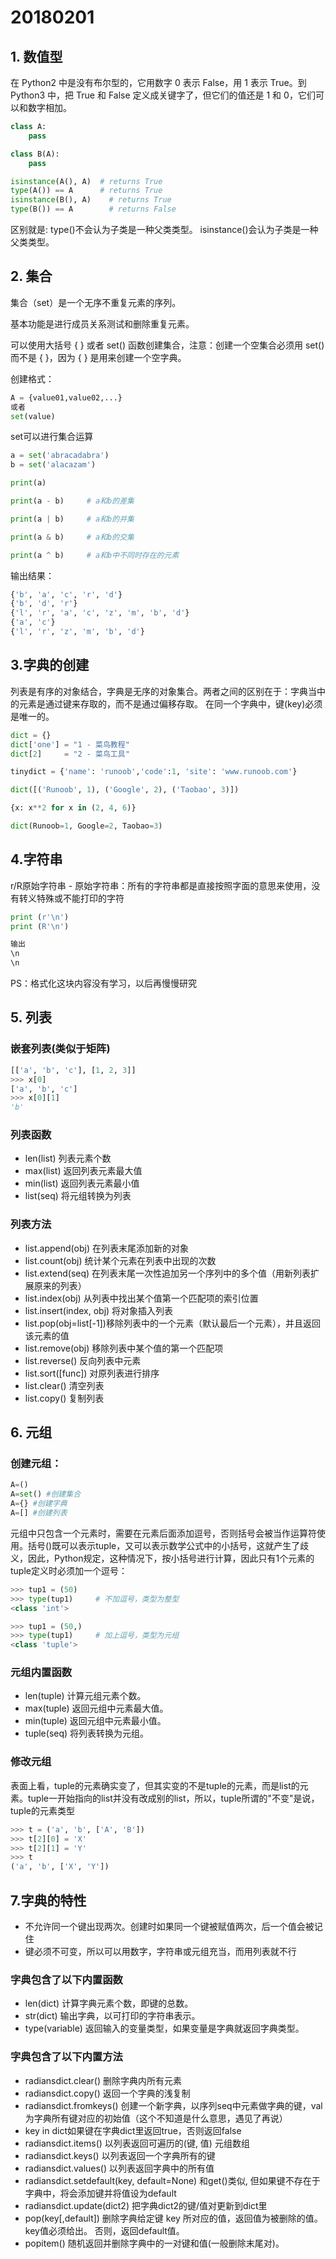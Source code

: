 # 20180201

## 1. 数值型

在 Python2 中是没有布尔型的，它用数字 0 表示 False，用 1 表示 True。到 Python3 中，把 True 和 False 定义成关键字了，但它们的值还是 1 和 0，它们可以和数字相加。

```Python
class A:
    pass

class B(A):
    pass

isinstance(A(), A)  # returns True
type(A()) == A      # returns True
isinstance(B(), A)    # returns True
type(B()) == A        # returns False
```

区别就是:
type()不会认为子类是一种父类类型。
isinstance()会认为子类是一种父类类型。

## 2. 集合

集合（set）是一个无序不重复元素的序列。

基本功能是进行成员关系测试和删除重复元素。

可以使用大括号 { } 或者 set() 函数创建集合，注意：创建一个空集合必须用 set() 而不是 { }，因为 { } 是用来创建一个空字典。

创建格式：

```Python
A = {value01,value02,...}
或者
set(value)
```

set可以进行集合运算

```Python
a = set('abracadabra')
b = set('alacazam')

print(a)

print(a - b)     # a和b的差集

print(a | b)     # a和b的并集

print(a & b)     # a和b的交集

print(a ^ b)     # a和b中不同时存在的元素
```

输出结果：

```Python
{'b', 'a', 'c', 'r', 'd'}
{'b', 'd', 'r'}
{'l', 'r', 'a', 'c', 'z', 'm', 'b', 'd'}
{'a', 'c'}
{'l', 'r', 'z', 'm', 'b', 'd'}
```

## 3.字典的创建
列表是有序的对象结合，字典是无序的对象集合。两者之间的区别在于：字典当中的元素是通过键来存取的，而不是通过偏移存取。
在同一个字典中，键(key)必须是唯一的。

```Python
dict = {}
dict['one'] = "1 - 菜鸟教程"
dict[2]     = "2 - 菜鸟工具"

tinydict = {'name': 'runoob','code':1, 'site': 'www.runoob.com'}

dict([('Runoob', 1), ('Google', 2), ('Taobao', 3)])

{x: x**2 for x in (2, 4, 6)}

dict(Runoob=1, Google=2, Taobao=3)
```

## 4.字符串
r/R原始字符串 - 原始字符串：所有的字符串都是直接按照字面的意思来使用，没有转义特殊或不能打印的字符

```Python
print (r'\n')
print (R'\n')

输出
\n
\n
```

PS：格式化这块内容没有学习，以后再慢慢研究

## 5. 列表

### 嵌套列表(类似于矩阵)

```Python
[['a', 'b', 'c'], [1, 2, 3]]
>>> x[0]
['a', 'b', 'c']
>>> x[0][1]
'b'
```

### 列表函数

* len(list) 列表元素个数
* max(list) 返回列表元素最大值
* min(list) 返回列表元素最小值
* list(seq) 将元组转换为列表

### 列表方法

* list.append(obj) 在列表末尾添加新的对象
* list.count(obj) 统计某个元素在列表中出现的次数
* list.extend(seq) 在列表末尾一次性追加另一个序列中的多个值（用新列表扩展原来的列表）
* list.index(obj) 从列表中找出某个值第一个匹配项的索引位置
* list.insert(index, obj) 将对象插入列表
* list.pop(obj=list[-1])移除列表中的一个元素（默认最后一个元素），并且返回该元素的值
* list.remove(obj) 移除列表中某个值的第一个匹配项
* list.reverse() 反向列表中元素
* list.sort([func]) 对原列表进行排序
* list.clear() 清空列表
* list.copy() 复制列表

## 6. 元组

### 创建元组：

```Python
A=()
A=set() #创建集合
A={} #创建字典
A=[] #创建列表
```

元组中只包含一个元素时，需要在元素后面添加逗号，否则括号会被当作运算符使用。括号()既可以表示tuple，又可以表示数学公式中的小括号，这就产生了歧义，因此，Python规定，这种情况下，按小括号进行计算，因此只有1个元素的tuple定义时必须加一个逗号：

```Python
>>> tup1 = (50)
>>> type(tup1)     # 不加逗号，类型为整型
<class 'int'>

>>> tup1 = (50,)
>>> type(tup1)     # 加上逗号，类型为元组
<class 'tuple'>
```

### 元组内置函数

* len(tuple) 计算元组元素个数。
* max(tuple) 返回元组中元素最大值。
* min(tuple) 返回元组中元素最小值。
* tuple(seq) 将列表转换为元组。

### 修改元组
表面上看，tuple的元素确实变了，但其实变的不是tuple的元素，而是list的元素。tuple一开始指向的list并没有改成别的list，所以，tuple所谓的"不变"是说，tuple的元素类型

```Python
>>> t = ('a', 'b', ['A', 'B'])
>>> t[2][0] = 'X'
>>> t[2][1] = 'Y'
>>> t
('a', 'b', ['X', 'Y'])
```

## 7.字典的特性

* 不允许同一个键出现两次。创建时如果同一个键被赋值两次，后一个值会被记住
* 键必须不可变，所以可以用数字，字符串或元组充当，而用列表就不行

### 字典包含了以下内置函数

* len(dict) 计算字典元素个数，即键的总数。
* str(dict) 输出字典，以可打印的字符串表示。
* type(variable) 返回输入的变量类型，如果变量是字典就返回字典类型。

### 字典包含了以下内置方法

* radiansdict.clear() 删除字典内所有元素
* radiansdict.copy() 返回一个字典的浅复制
* radiansdict.fromkeys() 创建一个新字典，以序列seq中元素做字典的键，val为字典所有键对应的初始值（这个不知道是什么意思，遇见了再说）
* key in dict如果键在字典dict里返回true，否则返回false
* radiansdict.items() 以列表返回可遍历的(键, 值) 元组数组
* radiansdict.keys() 以列表返回一个字典所有的键
* radiansdict.values() 以列表返回字典中的所有值
* radiansdict.setdefault(key, default=None) 和get()类似, 但如果键不存在于字典中，将会添加键并将值设为default
* radiansdict.update(dict2) 把字典dict2的键/值对更新到dict里
* pop(key[,default]) 删除字典给定键 key 所对应的值，返回值为被删除的值。key值必须给出。 否则，返回default值。
* popitem() 随机返回并删除字典中的一对键和值(一般删除末尾对)。
